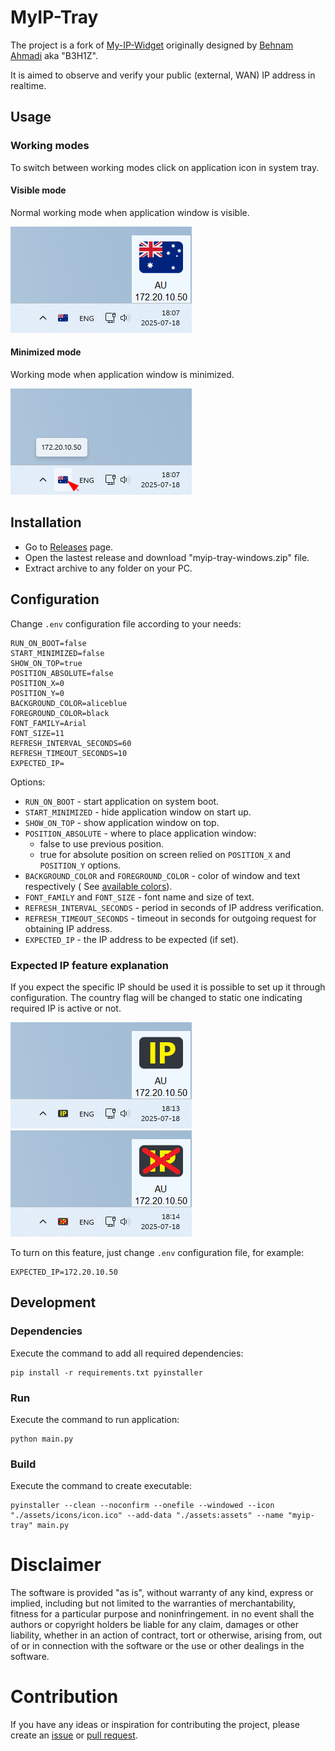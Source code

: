 # MyIP-Tray

The project is a fork of [My-IP-Widget](https://github.com/B3H1Z/My-IP-Widget)
originally designed by [Behnam Ahmadi](https://behnamahmadi.com/) aka "B3H1Z".

It is aimed to observe and verify your public (external, WAN) IP address in realtime.

## Usage

### Working modes

To switch between working modes click on application icon in system tray.

#### Visible mode

Normal working mode when application window is visible.

![](docs/view-visible.png)

#### Minimized mode

Working mode when application window is minimized.

![](docs/view-minimized.png)

## Installation

- Go to [Releases](https://github.com/rpanchyk/myip-tray/releases) page.
- Open the lastest release and download "myip-tray-windows.zip" file.
- Extract archive to any folder on your PC.

## Configuration

Change `.env` configuration file according to your needs:

```dotenv
RUN_ON_BOOT=false
START_MINIMIZED=false
SHOW_ON_TOP=true
POSITION_ABSOLUTE=false
POSITION_X=0
POSITION_Y=0
BACKGROUND_COLOR=aliceblue
FOREGROUND_COLOR=black
FONT_FAMILY=Arial
FONT_SIZE=11
REFRESH_INTERVAL_SECONDS=60
REFRESH_TIMEOUT_SECONDS=10
EXPECTED_IP=
```

Options:

- `RUN_ON_BOOT` - start application on system boot.
- `START_MINIMIZED` - hide application window on start up.
- `SHOW_ON_TOP` - show application window on top.
- `POSITION_ABSOLUTE` - where to place application window:
    - false to use previous position.
    - true for absolute position on screen relied on `POSITION_X` and `POSITION_Y` options.
- `BACKGROUND_COLOR` and `FOREGROUND_COLOR` - color of window and text respectively (
  See [available colors](https://www.plus2net.com/python/tkinter-colors.php)).
- `FONT_FAMILY` and `FONT_SIZE` - font name and size of text.
- `REFRESH_INTERVAL_SECONDS` - period in seconds of IP address verification.
- `REFRESH_TIMEOUT_SECONDS` - timeout in seconds for outgoing request for obtaining IP address.
- `EXPECTED_IP` - the IP address to be expected (if set).

### Expected IP feature explanation

If you expect the specific IP should be used it is possible to set up it through configuration.
The country flag will be changed to static one indicating required IP is active or not.

![](docs/view-expected-ip.png)
![](docs/view-unexpected-ip.png)

To turn on this feature, just change `.env` configuration file, for example:

```dotenv
EXPECTED_IP=172.20.10.50
```

## Development

### Dependencies

Execute the command to add all required dependencies:

```shell
pip install -r requirements.txt pyinstaller
```

### Run

Execute the command to run application:

```shell
python main.py
```

### Build

Execute the command to create executable:

```shell
pyinstaller --clean --noconfirm --onefile --windowed --icon "./assets/icons/icon.ico" --add-data "./assets:assets" --name "myip-tray" main.py
```

# Disclaimer

The software is provided "as is", without warranty of any kind, express or
implied, including but not limited to the warranties of merchantability,
fitness for a particular purpose and noninfringement. in no event shall the
authors or copyright holders be liable for any claim, damages or other
liability, whether in an action of contract, tort or otherwise, arising from,
out of or in connection with the software or the use or other dealings in the
software.

# Contribution

If you have any ideas or inspiration for contributing the project,
please create an [issue](https://github.com/rpanchyk/myip-tray/issues/new)
or [pull request](https://github.com/rpanchyk/myip-tray/pulls).
